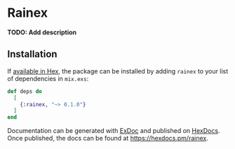 # Rainex

**TODO: Add description**

## Installation

If [available in Hex](https://hex.pm/docs/publish), the package can be installed
by adding `rainex` to your list of dependencies in `mix.exs`:

```elixir
def deps do
  [
    {:rainex, "~> 0.1.0"}
  ]
end
```

Documentation can be generated with [ExDoc](https://github.com/elixir-lang/ex_doc)
and published on [HexDocs](https://hexdocs.pm). Once published, the docs can
be found at <https://hexdocs.pm/rainex>.

